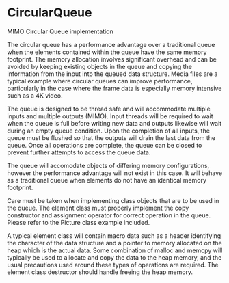 # CircularQueue

MIMO Circular Queue implementation

The circular queue has a performance advantage over a traditional queue when the elements contained within the queue have the same memory footprint.  The memory allocation involves significant overhead and can be avoided by keeping existing objects in the queue and copying the information from the input into the queued data structure.  Media files are a typical example where circular queues can improve performance, particularly in the case where the frame data is especially memory intensive such as a 4K video.

The queue is designed to be thread safe and will accommodate multiple inputs and multiple outputs (MIMO).  Input threads will be required to wait when the queue is full before writing new data and outputs likewise will wait during an empty queue condition.  Upon the completion of all inputs, the queue must be flushed so that the outputs will drain the last data from the queue.  Once all operations are complete, the queue can be closed to prevent further attempts to access the queue data.

The queue will accomodate objects of differing memory configurations, however the performance advantage will not exist in this case.  It will behave as a traditional queue when elements do not have an identical memory footprint.

Care must be taken when implementing class objects that are to be used in the queue.  The element class must properly implement the copy constructor and assignment operator for correct operation in the queue.  Please refer to the Picture class example included.  

A typical element class will contain macro data such as a header identifying the character of the data structure and a pointer to memory allocated on the heap which is the actual data.  Some combination of malloc and memcpy will typically be used to allocate and copy the data to the heap memory, and the usual precautions used around these types of operations are required.  The element class destructor should handle freeing the heap memory.

